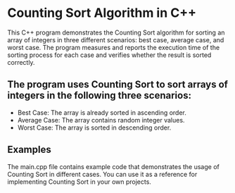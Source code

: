 # Counting Sort Algorithm in C++
This C++ program demonstrates the Counting Sort algorithm for sorting an array of integers in three different scenarios: best case, average case, and worst case. The program measures and reports the execution time of the sorting process for each case and verifies whether the result is sorted correctly.

## The program uses Counting Sort to sort arrays of integers in the following three scenarios:

- Best Case: The array is already sorted in ascending order.
- Average Case: The array contains random integer values.
- Worst Case: The array is sorted in descending order.

## Examples
The main.cpp file contains example code that demonstrates the usage of Counting Sort in different cases. 
You can use it as a reference for implementing Counting Sort in your own projects.
